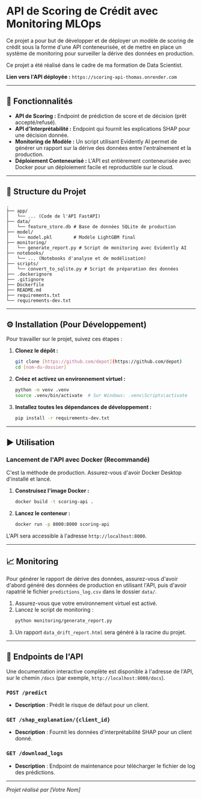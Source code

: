 # API de Scoring de Crédit avec Monitoring MLOps

Ce projet a pour but de développer et de déployer un modèle de scoring de crédit sous la forme d'une API conteneurisée, et de mettre en place un système de monitoring pour surveiller la dérive des données en production.

Ce projet a été réalisé dans le cadre de ma formation de Data Scientist.

**Lien vers l'API déployée :** `https://scoring-api-thomas.onrender.com`

---

## 🚀 Fonctionnalités

* **API de Scoring :** Endpoint de prédiction de score et de décision (prêt accepté/refusé).
* **API d'Interprétabilité :** Endpoint qui fournit les explications SHAP pour une décision donnée.
* **Monitoring de Modèle :** Un script utilisant Evidently AI permet de générer un rapport sur la dérive des données entre l'entraînement et la production.
* **Déploiement Conteneurisé :** L'API est entièrement conteneurisée avec Docker pour un déploiement facile et reproductible sur le cloud.

---

## 📂 Structure du Projet
```
.
├── app/
│   └── ... (Code de l'API FastAPI)
├── data/
│   └── feature_store.db # Base de données SQLite de production
├── model/
│   └── model.pkl        # Modèle LightGBM final
├── monitoring/
│   └── generate_report.py # Script de monitoring avec Evidently AI
├── notebooks/
│   └── ... (Notebooks d'analyse et de modélisation)
├── scripts/
│   └── convert_to_sqlite.py # Script de préparation des données
├── .dockerignore
├── .gitignore
├── Dockerfile
├── README.md
├── requirements.txt
└── requirements-dev.txt
```


---

## ⚙️ Installation (Pour Développement)

Pour travailler sur le projet, suivez ces étapes :

1.  **Clonez le dépôt :**
    ```bash
    git clone [https://github.com/depot](https://github.com/depot)
    cd [nom-du-dossier]
    ```

2.  **Créez et activez un environnement virtuel :**
    ```bash
    python -m venv .venv
    source .venv/bin/activate  # Sur Windows: .venv\Scripts\activate
    ```

3.  **Installez toutes les dépendances de développement :**
    ```bash
    pip install -r requirements-dev.txt
    ```

---

## ▶️ Utilisation

### Lancement de l'API avec Docker (Recommandé)

C'est la méthode de production. Assurez-vous d'avoir Docker Desktop d'installé et lancé.

1.  **Construisez l'image Docker :**
    ```bash
    docker build -t scoring-api .
    ```

2.  **Lancez le conteneur :**
    ```bash
    docker run -p 8000:8000 scoring-api
    ```
L'API sera accessible à l'adresse `http://localhost:8000`.

---
## 📈 Monitoring

Pour générer le rapport de dérive des données, assurez-vous d'avoir d'abord généré des données de production en utilisant l'API, puis d'avoir rapatrié le fichier `predictions_log.csv` dans le dossier `data/`.

1.  Assurez-vous que votre environnement virtuel est activé.
2.  Lancez le script de monitoring :
    ```bash
    python monitoring/generate_report.py
    ```
3.  Un rapport `data_drift_report.html` sera généré à la racine du projet.

---

## 📖 Endpoints de l'API

Une documentation interactive complète est disponible à l'adresse de l'API, sur le chemin `/docs` (par exemple, `http://localhost:8000/docs`).

### `POST /predict`
* **Description** : Prédit le risque de défaut pour un client.

### `GET /shap_explanation/{client_id}`
* **Description** : Fournit les données d'interprétabilité SHAP pour un client donné.

### `GET /download_logs`
* **Description** : Endpoint de maintenance pour télécharger le fichier de log des prédictions.

---
*Projet réalisé par [Votre Nom]*